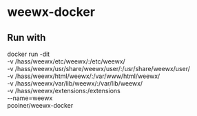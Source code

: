 # weewx-docker

## Run with 

docker run -dit \
  -v /hass/weewx/etc/weewx/:/etc/weewx/ \
  -v /hass/weewx/usr/share/weewx/user/:/usr/share/weewx/user/ \
  -v /hass/weewx/html/weewx/:/var/www/html/weewx/ \
  -v /hass/weewx/var/lib/weewx/:/var/lib/weewx/ \
  -v /hass/weewx/extensions:/extensions \
  --name=weewx \
  pcoiner/weewx-docker


